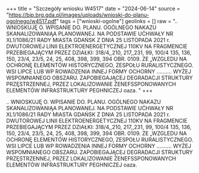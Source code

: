 +++
title = "Szczegóły wniosku W4517"
date = "2024-06-14"
source = "https://bip.brg.gda.pl/images/uploads/wnioski-do-planu-ogolnego/w4517.pdf"
tags = ["wnioski-ogolne"]
geolinks = []
raw = ".. WNIOSKUJĘ O. WPISANIE DO. PLANU. OGÓLNEGO NAKAZU SKANALIZOWANIĄA PLANOWANEJ. NA PODSTAWIE UĆHWAŁY NR XL1/1086/21 RADY MIASTA GDAŃSK Z DNIA 25 LISTOPADA 2021 r. DWUTOROWEJ LINII ELEKTROENERGETYCZNEJ 110KV NA FRAGMENCIE PRZEBIEGAJĄCYM PRZEZ DZIAŁKI: 318/4,,210, 217,,231, 99, 100/4 135, 136, 150, 23/4, 23/5, 24, 25, 408, 398, 399, 394 OBR. 0109. ZE „WZGLEDU NA OCHRONĘ ELEMENTÓW HISTORYCZNEGO, ZESPOŁU RURALISTYCZNEGO. WSI LIPCE LUB WP ROWADZENIA INNEJ FORMY OCHORNY .......... WYŻEJ WSPOMNIANEGO OBSZARU. ZAPOBIEGAJĄCEJ DEGRADACJI STRUKTURY PRZĘSTRZENNEJ, PRZEZ LOKALIZOWANIE ŻENEFSSPONOWANYCH ELEMENTÓW INFRASTRUKTURY PEGHNICZEJ oaza. "
+++

.. WNIOSKUJĘ O. WPISANIE DO. PLANU. OGÓLNEGO NAKAZU SKANALIZOWANIĄA PLANOWANEJ. NA PODSTAWIE
UĆHWAŁY NR XL1/1086/21 RADY MIASTA GDAŃSK Z DNIA 25 LISTOPADA 2021 r.
DWUTOROWEJ LINII ELEKTROENERGETYCZNEJ 110KV NA FRAGMENCIE PRZEBIEGAJĄCYM PRZEZ DZIAŁKI:
318/4,,210, 217,,231, 99, 100/4 135, 136, 150, 23/4, 23/5, 24, 25, 408, 398, 399, 394 OBR. 0109. ZE „WZGLEDU NA OCHRONĘ ELEMENTÓW
HISTORYCZNEGO, ZESPOŁU RURALISTYCZNEGO. WSI LIPCE LUB WP ROWADZENIA INNEJ FORMY OCHORNY ..........
WYŻEJ WSPOMNIANEGO OBSZARU. ZAPOBIEGAJĄCEJ DEGRADACJI STRUKTURY PRZĘSTRZENNEJ, PRZEZ LOKALIZOWANIE
ŻENEFSSPONOWANYCH ELEMENTÓW INFRASTRUKTURY PEGHNICZEJ oaza.



